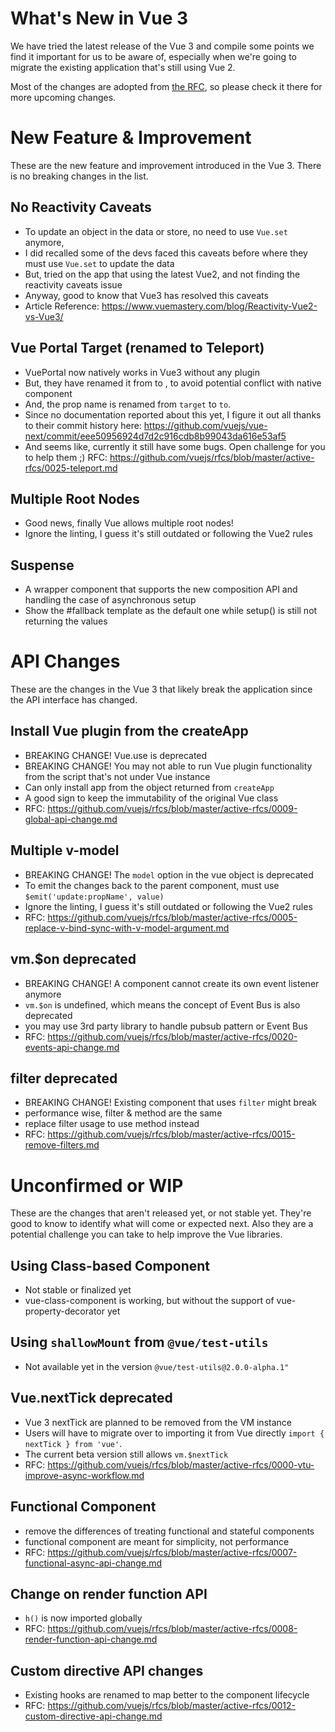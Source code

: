 # What's New in Vue 3

We have tried the latest release of the Vue 3 and compile some points we find it important for us to be aware of, especially when we're going to migrate the existing application that's still using Vue 2.

Most of the changes are adopted from [the RFC](https://github.com/vuejs/rfcs), so please check it there for more upcoming changes.

# New Feature & Improvement

These are the new feature and improvement introduced in the Vue 3. There is no breaking changes in the list.

## No Reactivity Caveats

- To update an object in the data or store, no need to use `Vue.set` anymore, 
- I did recalled some of the devs faced this caveats before where they must use `Vue.set` to update the data
- But, tried on the app that using the latest Vue2, and not finding the reactivity caveats issue
- Anyway, good to know that Vue3 has resolved this caveats
- Article Reference: https://www.vuemastery.com/blog/Reactivity-Vue2-vs-Vue3/

## Vue Portal Target (renamed to Teleport)

- VuePortal now natively works in Vue3 without any plugin
- But, they have renamed it from <Portal> to <Teleport>, to avoid potential conflict with native <portal> component
- And, the prop name is renamed from `target` to `to`.
- Since no documentation reported about this yet, I figure it out all thanks to their commit history here:
https://github.com/vuejs/vue-next/commit/eee50956924d7d2c916cdb8b99043da616e53af5
- And seems like, currently it still have some bugs. Open challenge for you to help them ;)
RFC: https://github.com/vuejs/rfcs/blob/master/active-rfcs/0025-teleport.md

## Multiple Root Nodes

- Good news, finally Vue allows multiple root nodes!
- Ignore the linting, I guess it's still outdated or following the Vue2 rules

## Suspense

- A wrapper component that supports the new composition API and handling the case of asynchronous setup
- Show the #fallback template as the default one while setup() is still not returning the values

# API Changes

These are the changes in the Vue 3 that likely break the application since the API interface has changed.

## Install Vue plugin from the createApp

- BREAKING CHANGE! Vue.use is deprecated
- BREAKING CHANGE! You may not able to run Vue plugin functionality from the script that's not under Vue instance
- Can only install app from the object returned from `createApp`
- A good sign to keep the immutability of the original Vue class
- RFC: https://github.com/vuejs/rfcs/blob/master/active-rfcs/0009-global-api-change.md

## Multiple v-model

- BREAKING CHANGE! The `model` option in the vue object is deprecated
- To emit the changes back to the parent component, must use `$emit('update:propName', value)`
- Ignore the linting, I guess it's still outdated or following the Vue2 rules
- RFC: https://github.com/vuejs/rfcs/blob/master/active-rfcs/0005-replace-v-bind-sync-with-v-model-argument.md

## vm.$on deprecated

- BREAKING CHANGE! A component cannot create its own event listener anymore
- `vm.$on` is undefined, which means the concept of Event Bus is also deprecated
- you may use 3rd party library to handle pubsub pattern or Event Bus
- RFC: https://github.com/vuejs/rfcs/blob/master/active-rfcs/0020-events-api-change.md

## filter deprecated

- BREAKING CHANGE! Existing component that uses `filter` might break
- performance wise, filter & method are the same
- replace filter usage to use method instead
- RFC: https://github.com/vuejs/rfcs/blob/master/active-rfcs/0015-remove-filters.md

# Unconfirmed or WIP

These are the changes that aren't released yet, or not stable yet. They're good to know to identify what will come or expected next. Also they are a potential challenge you can take to help improve the Vue libraries.

## Using Class-based Component

- Not stable or finalized yet
- vue-class-component is working, but without the support of vue-property-decorator yet

## Using `shallowMount` from `@vue/test-utils`

- Not available yet in the version `@vue/test-utils@2.0.0-alpha.1"`

## Vue.nextTick deprecated

- Vue 3 nextTick are planned to be removed from the VM instance
- Users will have to migrate over to importing it from Vue directly `import { nextTick } from 'vue'`.
- The current beta version still allows `vm.$nextTick`
- RFC: https://github.com/vuejs/rfcs/blob/master/active-rfcs/0000-vtu-improve-async-workflow.md

## Functional Component

- remove the differences of treating functional and stateful components
- functional component are meant for simplicity, not performance
- RFC: https://github.com/vuejs/rfcs/blob/master/active-rfcs/0007-functional-async-api-change.md

## Change on render function API

- `h()` is now imported globally
- RFC: https://github.com/vuejs/rfcs/blob/master/active-rfcs/0008-render-function-api-change.md

## Custom directive API changes

- Existing hooks are renamed to map better to the component lifecycle
- RFC: https://github.com/vuejs/rfcs/blob/master/active-rfcs/0012-custom-directive-api-change.md